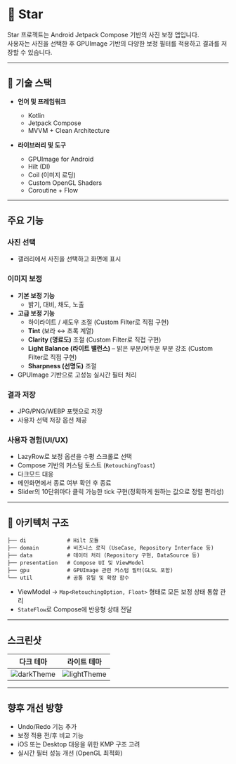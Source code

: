 # 📸 Star

Star 프로젝트는 Android Jetpack Compose 기반의 사진 보정 앱입니다.  
사용자는 사진을 선택한 후 GPUImage 기반의 다양한 보정 필터를 적용하고 결과를 저장할 수 있습니다.

---

## 🔧 기술 스택

- **언어 및 프레임워크**
  - Kotlin
  - Jetpack Compose
  - MVVM + Clean Architecture

- **라이브러리 및 도구**
  - GPUImage for Android
  - Hilt (DI)
  - Coil (이미지 로딩)
  - Custom OpenGL Shaders
  - Coroutine + Flow

---

## 주요 기능

### 사진 선택
- 갤러리에서 사진을 선택하고 화면에 표시

### 이미지 보정
- **기본 보정 기능**
  - 밝기, 대비, 채도, 노출
- **고급 보정 기능**
  - 하이라이트 / 섀도우 조절 (Custom Filter로 직접 구현)
  - **Tint** (보라 ↔ 초록 계열)
  - **Clarity (명료도)** 조절 (Custom Filter로 직접 구현)
  - **Light Balance (라이트 밸런스)** – 밝은 부분/어두운 부분 강조 (Custom Filter로 직접 구현)
  - **Sharpness (선명도)** 조절
- GPUImage 기반으로 고성능 실시간 필터 처리

### 결과 저장
- JPG/PNG/WEBP 포맷으로 저장
- 사용자 선택 저장 옵션 제공

### 사용자 경험(UI/UX)
- LazyRow로 보정 옵션을 수평 스크롤로 선택
- Compose 기반의 커스텀 토스트 (`RetouchingToast`)
- 다크모드 대응
- 메인화면에서 종료 여부 확인 후 종료
- Slider의 10단위마다 클릭 가능한 tick 구현(정확하게 원하는 값으로 정렬 편리성)

---

## 📁 아키텍처 구조
```
├── di             # Hilt 모듈 
├── domain         # 비즈니스 로직 (UseCase, Repository Interface 등) 
├── data           # 데이터 처리 (Repository 구현, DataSource 등) 
├── presentation   # Compose UI 및 ViewModel 
├── gpu            # GPUImage 관련 커스텀 필터(GLSL 포함) 
└── util           # 공통 유틸 및 확장 함수
```

- ViewModel → `Map<RetouchingOption, Float>` 형태로 모든 보정 상태 통합 관리
- `StateFlow`로 Compose에 반응형 상태 전달

---

## 스크린샷
| 다크 테마 | 라이트 테마 |
|-----------|-------------|
| ![darkTheme](https://github.com/user-attachments/assets/04d02524-84a3-4f9d-b042-8726ebeb56a3) | ![lightTheme](https://github.com/user-attachments/assets/394bc9d4-b91f-4efc-b47b-636012534156) |

---

## 향후 개선 방향

- Undo/Redo 기능 추가
- 보정 적용 전/후 비교 기능
- iOS 또는 Desktop 대응을 위한 KMP 구조 고려
- 실시간 필터 성능 개선 (OpenGL 최적화)
